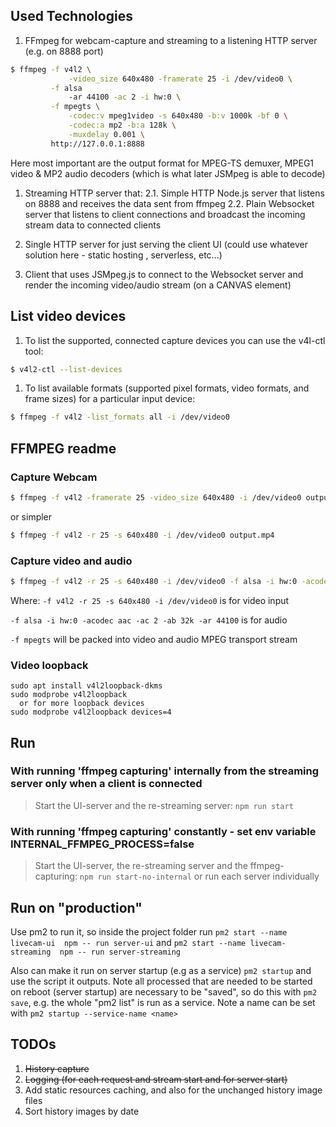 ## Used Technologies

1. FFmpeg for webcam-capture and streaming to a listening HTTP server (e.g. on 8888 port)

```bash
$ ffmpeg -f v4l2 \
             -video_size 640x480 -framerate 25 -i /dev/video0 \
         -f alsa
             -ar 44100 -ac 2 -i hw:0 \
         -f mpegts \
             -codec:v mpeg1video -s 640x480 -b:v 1000k -bf 0 \
             -codec:a mp2 -b:a 128k \
             -muxdelay 0.001 \
         http://127.0.0.1:8888
```

Here most important are the output format for MPEG-TS demuxer, MPEG1 video & MP2 audio decoders 
 (which is what later JSMpeg is able to decode)

1. Streaming HTTP server that:
  2.1. Simple HTTP Node.js server that listens on 8888 and receives the data sent from ffmpeg
  2.2. Plain Websocket server that listens to client connections and broadcast the incoming stream data to connected clients

1. Single HTTP server for just serving the client UI (could use whatever solution here - static hosting , serverless, etc...)
1. Client that uses JSMpeg.js to connect to the Websocket server and render the incoming video/audio stream (on a CANVAS element)

## List video devices

1. To list the supported, connected capture devices you can use the v4l-ctl tool:

```bash
$ v4l2-ctl --list-devices
```

1. To list available formats (supported pixel formats, video formats, and frame sizes) for a particular input device:

```bash
$ ffmpeg -f v4l2 -list_formats all -i /dev/video0
```

## FFMPEG readme

### Capture Webcam

```bash
$ ffmpeg -f v4l2 -framerate 25 -video_size 640x480 -i /dev/video0 output.mkv
```

or simpler

```bash
$ ffmpeg -f v4l2 -r 25 -s 640x480 -i /dev/video0 output.mp4
```

### Capture video and audio

```bash
$ ffmpeg -f v4l2 -r 25 -s 640x480 -i /dev/video0 -f alsa -i hw:0 -acodec aac -ac 2 -ab 32k -ar 44100 -f mpegts output.mp4
```

Where: 
``` -f v4l2 -r 25 -s 640x480 -i /dev/video0 ``` is for video input

``` -f alsa -i hw:0 -acodec aac -ac 2 -ab 32k -ar 44100 ``` is for audio

``` -f mpegts ``` will be packed into video and audio MPEG transport stream


### Video loopback

```
sudo apt install v4l2loopback-dkms
sudo modprobe v4l2loopback
  or for more loopback devices
sudo modprobe v4l2loopback devices=4
```

## Run

### With running 'ffmpeg capturing' internally from the streaming server only when a client is connected 

> Start the UI-server and the re-streaming server: ```npm run start```

### With running 'ffmpeg capturing' constantly - set env variable INTERNAL_FFMPEG_PROCESS=false

> Start the UI-server, the re-streaming server and the ffmpeg-capturing: ```npm run start-no-internal``` or run each server individually

## Run on "production"

Use pm2 to run it, so inside the project folder run ```pm2 start --name livecam-ui  npm -- run server-ui``` and ```pm2 start --name livecam-streaming  npm -- run server-streaming```

Also can make it run on server startup (e.g as a service)
```pm2 startup``` and use the script it outputs. Note all processed that are needed to be started on reboot (server startup) are necessary to be "saved", so do this with ```pm2 save```, e.g. the whole "pm2 list" is run as a service. Note a name can be set with ```pm2 startup --service-name <name>```


## TODOs

1. ~~History capture~~
1. ~~Logging (for each request and stream start and for server start)~~
1. Add static resources caching, and also for the unchanged history image files
1. Sort history images by date
